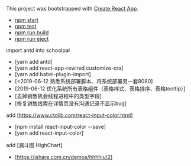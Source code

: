 This project was bootstrapped with [Create React App](https://github.com/facebookincubator/create-react-app).

- [npm start](#npm-start)
- [npm test](#npm-test)
- [npm run build](#npm-run-build)
- [npm run eject](#npm-run-eject)


import antd into schoolpal
- [yarn add antd]
- [yarn add react-app-rewired customize-cra]
- [yarn add babel-plugin-import]
- [<2019-06-12 熟悉系统部署脚本、将系统部署另一套8080]
- [2019-06-12 优化系统所有表格组件（表格样式、表格排序、表格tooltip）]
- [去掉销售机会线程进程中的类型字段]
- [修复销售线索在详情页没有沟通记录不显示bug]

add [https://www.ctolib.com/react-input-color.html]
- [npm install react-input-color --save]
- [yarn add react-input-color]

add [漏斗图 HighChart] 
- [https://jshare.com.cn/demos/hhhhiu/2]